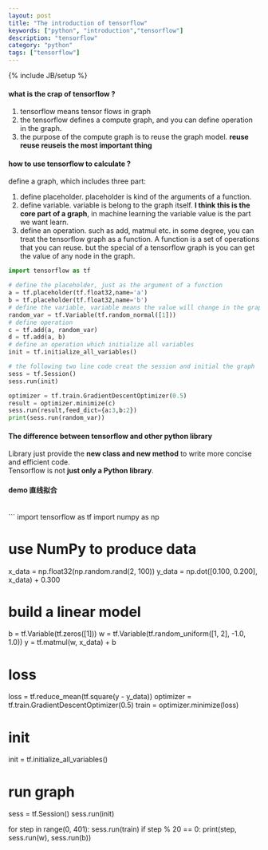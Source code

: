 ```yaml
---
layout: post
title: "The introduction of tensorflow"
keywords: ["python", "introduction","tensorflow"]
description: "tensorflow"
category: "python"
tags: ["tensorflow"]
---
```

{% include JB/setup %}

#### what is the crap of tensorflow ?
1. tensorflow means tensor flows in graph
2. the tensorflow defines a compute graph, and you can define operation in the graph.
3. the purpose of the compute graph is to reuse the graph model. **reuse reuse reuseis the most important thing**


#### how to use tensorflow to calculate ?

define a graph, which includes three part:
1. define placeholder. placeholder is kind of the arguments of a function.
2. define variable. variable is belong to the graph itself. **I think this is the core part of a graph**, in machine learning the variable value
is the part we want learn.
3. define an operation. such as add, matmul etc.
in some degree, you can treat the tensorflow graph as a function. A function is a set of operations that you can reuse. but the special of a tensorflow
graph is you can get the value of any node in the graph.

```python
import tensorflow as tf

# define the placeholder, just as the argument of a function
a = tf.placeholder(tf.float32,name='a')
b = tf.placeholder(tf.float32,name='b')
# define the variable, variable means the value will change in the graph
random_var = tf.Variable(tf.random_normal([1]))
# define operation
c = tf.add(a, random_var)
d = tf.add(a, b)
# define an operation which initialize all variables
init = tf.initialize_all_variables()

# the following two line code creat the session and initial the graph
sess = tf.Session()
sess.run(init)

optimizer = tf.train.GradientDescentOptimizer(0.5)
result = optimizer.minimize(c)
sess.run(result,feed_dict={a:3,b:2})
print(sess.run(random_var))

```

####  The difference between tensorflow and other python library
Library just provide the **new class and new method** to write more concise and efficient code. <br />
Tensorflow is not **just only a Python library**.


<h4>demo 直线拟合</h4><br/>
```
import tensorflow as tf
import numpy as np

# use NumPy to produce data
x_data = np.float32(np.random.rand(2, 100))
y_data = np.dot([0.100, 0.200], x_data) + 0.300

# build a linear model
b = tf.Variable(tf.zeros([1]))
w = tf.Variable(tf.random_uniform([1, 2], -1.0, 1.0))
y = tf.matmul(w, x_data) + b

# loss
loss = tf.reduce_mean(tf.square(y - y_data))
optimizer = tf.train.GradientDescentOptimizer(0.5)
train = optimizer.minimize(loss)

# init

init = tf.initialize_all_variables()


# run graph
sess = tf.Session()
sess.run(init)

for step in range(0, 401):
    sess.run(train)
    if step % 20 == 0:
        print(step, sess.run(w), sess.run(b))

```
